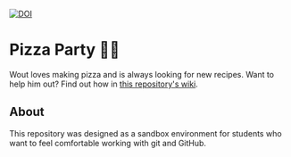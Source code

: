 [![DOI](https://zenodo.org/badge/DOI/10.5281/zenodo.4073216.svg)](https://doi.org/10.5281/zenodo.4073216)

# Pizza Party 🍕🤤

Wout loves making pizza and is always looking for new recipes. Want to help him out? Find out how in [this repository's wiki](https://github.com/WoutDLN/pizzaParty/wiki). 

## About 

This repository was designed as a sandbox environment for students who want to feel comfortable working with git and GitHub. 
